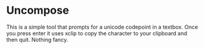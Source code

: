 # Uncompose

This is a simple tool that prompts for a unicode codepoint in a textbox. Once you press enter it uses xclip to copy the character to your clipboard and then quit. Nothing fancy.
